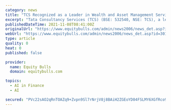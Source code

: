 ```yaml
---
category: news
title: "TCS Recognized as a Leader in Wealth and Asset Management Services by NelsonHall"
excerpt: "Tata Consultancy Services (TCS) (BSE: 532540, NSE: TCS), a leading global IT services, consulting and business solutions organization, has been positioned as a Leader in the NelsonHall NEAT vendor eva"
publishedDateTime: 2021-11-08T08:41:00Z
originalUrl: "https://www.equitybulls.com/admin/news2006/news_det.asp?id=301508"
webUrl: "https://www.equitybulls.com/admin/news2006/news_det.asp?id=301508"
type: article
quality: 0
heat: 0
published: false

provider:
  name: Equity Bulls
  domain: equitybulls.com

topics:
  - AI in Finance
  - AI

secured: "PVc22sAO2qRnTOAZq9+Zvpn9Sl7rNrjV8j8BAiH2ZGEoYD04FSLMY6XGfRco9yqizJkkzZcoqx0Tm9dgro4bCiG4ef7ga5FcVQ3QJfeUYXiIFe/sFbwk8ft/QdrV78h/KJ1zAR3we6q6DaEjS4+vEsURKzhwDbfPHZfgcvD0H9ATgqrkzPmMvroCwhZLCwDr8/cG0C0+ONnCQ0p8FXlCxfeAvLXP0MJ9IidOLDaqhaLAzWPUNF62ECDaD2srsVN5dQg6lxonDCA0fNX6dQfgevnaUOaMqwMhatQ8g5KFx/ou2sMpiZdi20b1/DNSxMP9srYDcF7hZ5qxe32grMKGx69hOkYb5DXCQGcHi8Y5FD8=;wT4LjxTfi8zTokokUyBZsA=="
---
```



